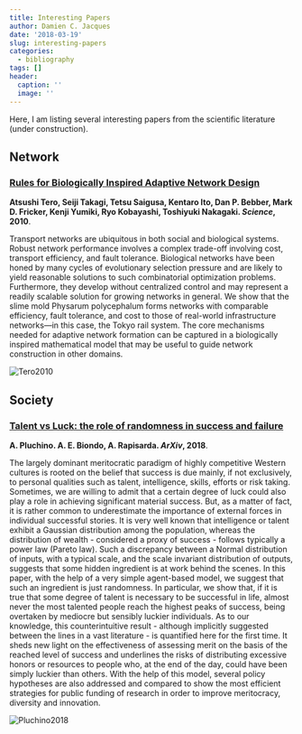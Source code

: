 ```yaml
---
title: Interesting Papers
author: Damien C. Jacques
date: '2018-03-19'
slug: interesting-papers
categories:
  - bibliography
tags: []
header:
  caption: ''
  image: ''
---
```


Here, I am listing several interesting papers from the scientific literature (under construction). 

## Network

### [Rules for Biologically Inspired Adaptive Network Design](http://science.sciencemag.org/content/327/5964/439)

**Atsushi Tero, Seiji Takagi, Tetsu Saigusa, Kentaro Ito, Dan P. Bebber, Mark D. Fricker, Kenji Yumiki, Ryo Kobayashi, Toshiyuki Nakagaki. *Science*, 2010**.


Transport networks are ubiquitous in both social and biological systems. Robust network performance involves a complex trade-off involving cost, transport efficiency, and fault tolerance. Biological networks have been honed by many cycles of evolutionary selection pressure and are likely to yield reasonable solutions to such combinatorial optimization problems. Furthermore, they develop without centralized control and may represent a readily scalable solution for growing networks in general. We show that the slime mold Physarum polycephalum forms networks with comparable efficiency, fault tolerance, and cost to those of real-world infrastructure networks—in this case, the Tokyo rail system. The core mechanisms needed for adaptive network formation can be captured in a biologically inspired mathematical model that may be useful to guide network construction in other domains.

![Tero2010](/img/bibliography/Tero2010.png)

## Society

### [Talent vs Luck: the role of randomness in success and failure](https://arxiv.org/abs/1802.07068)

**A. Pluchino. A. E. Biondo, A. Rapisarda. *ArXiv*, 2018**.

The largely dominant meritocratic paradigm of highly competitive Western cultures is rooted on the belief that success is due mainly, if not exclusively, to personal qualities such as talent, intelligence, skills, efforts or risk taking. Sometimes, we are willing to admit that a certain degree of luck could also play a role in achieving significant material success. But, as a matter of fact, it is rather common to underestimate the importance of external forces in individual successful stories. It is very well known that intelligence or talent exhibit a Gaussian distribution among the population, whereas the distribution of wealth - considered a proxy of success - follows typically a power law (Pareto law). Such a discrepancy between a Normal distribution of inputs, with a typical scale, and the scale invariant distribution of outputs, suggests that some hidden ingredient is at work behind the scenes. In this paper, with the help of a very simple agent-based model, we suggest that such an ingredient is just randomness. In particular, we show that, if it is true that some degree of talent is necessary to be successful in life, almost never the most talented people reach the highest peaks of success, being overtaken by mediocre but sensibly luckier individuals. As to our knowledge, this counterintuitive result - although implicitly suggested between the lines in a vast literature - is quantified here for the first time. It sheds new light on the effectiveness of assessing merit on the basis of the reached level of success and underlines the risks of distributing excessive honors or resources to people who, at the end of the day, could have been simply luckier than others. With the help of this model, several policy hypotheses are also addressed and compared to show the most efficient strategies for public funding of research in order to improve meritocracy, diversity and innovation.

![Pluchino2018](/img/bibliography/Pluchino2018.png)